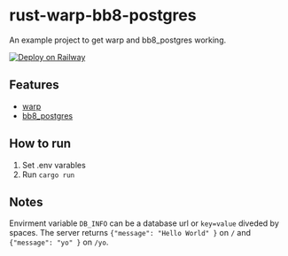 # rust-warp-bb8-postgres

An example project to get warp and bb8_postgres working.

[![Deploy on Railway](https://railway.app/button.svg)](https://railway.app/new?template=https://railway.app/new/template?template=https%3A%2F%2Fgithub.com%2Fj0no%2Frust-warp-bb8-postgres)

## Features

- [warp](https://github.com/seanmonstar/warp)
- [bb8_postgres](https://docs.rs/bb8-postgres/latest/bb8_postgres/)

## How to run
1. Set .env varables
2. Run `cargo run`


## Notes
Envirment variable `DB_INFO` can be a database url or `key=value` diveded by spaces. 
The server returns `{"message": "Hello World" }` on `/` and  `{"message": "yo" }` on `/yo`.
